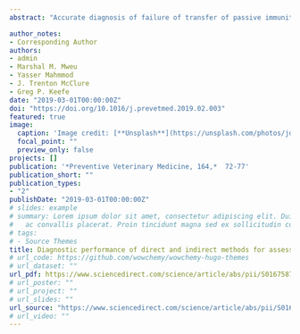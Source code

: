```yaml
---
abstract: "Accurate diagnosis of failure of transfer of passive immunity (FTPI) in newborn calves is an essential component of dairy farm management plan. Several methods (direct and indirect) are available for diagnosis of FTPI in dairy calves. However, the indirect methods offer an advantage over the direct methods in not requiring an experienced veterinarian, rapid, cost efficient and can be performed under field-setting. The objective of this study was to estimate the diagnostic performance of radial immunodiffusion (RID) assay, transmission infrared (TIR) spectroscopy and digital Brix refractometer for diagnosis of FTPI in dairy calves using latent class models at four cut-off values of digital Brix refractometer. Holstein calves (n = 691) from 40 commercial dairy farms in the four Atlantic Canada provinces were blood-sampled and tested for detection of FTPI. Results showed that the number of calves with FTPI was 253 (36.6%) by RID, 194 (28.1%) by TIR and 204 (29.5%) by Brix refractometer at cut-off value of 8.2%. Estimates of SeRID was higher than SeTIR and SeBrix, at all Brix refractometer cut-offs, but with increase of Brix refractometer cut-off from 8.2 to 8.5%, SeRID and SeTIR were decreased from 96.0% (95% PCI: 88.0–99.0) and 79.0% (95% PCI: 70.0–85.0), to 92.0% (95% PCI: 77.0–99.0) and 74.0% (95% PCI: 61.0–82.0), respectively. SpRID and SpTIR were always higher than SpBrix at all tested cut-offs and were above 92.0%, and 96.0%, respectively. With increasing the cut-off of Brix refractometer from 8.2 to 8.5%, SeBrix estimate has remarkably increased from 79.0% (95% PCI: 70.0–96.0) to 95.0% (95% PCI: 87.0–100.0), respectively. Whilst, SpBrix was decreased from 95.0% (95% PCI: 91.0–98.0) at cut-off 8.2% to 84.0% (95% PCI: 78.0–94.0) at cut-off 8.5%. In conclusion, RID has a higher Se than TIR and Brix, if the latter is used with cut-offs of 8.2% or 8.3%. However, the higher the cut-off, the more comparable sensitivities of RID and digital Brix refractometer. The median estimate of SpTIR was always higher than SpRID and SpBrix at all tested cut-offs. However, the 95% confidence interval estimates of the three tests were overlapping across the tested cut-offs of digital Brix refractometer reflecting the inability to prefer a test over the other based on the Sp estimate."

author_notes:
- Corresponding Author
authors:
- admin
- Marshal M. Mweu
- Yasser Mahmmod 
- J. Trenton McClure
- Greg P. Keefe
date: "2019-03-01T00:00:00Z"
doi: "https://doi.org/10.1016/j.prevetmed.2019.02.003"
featured: true
image:
  caption: 'Image credit: [**Unsplash**](https://unsplash.com/photos/jdD8gXaTZsc)'
  focal_point: ""
  preview_only: false
projects: []
publication: '*Preventive Veterinary Medicine, 164,*  72-77'
publication_short: ""
publication_types:
- "2"
publishDate: "2019-03-01T00:00:00Z"
# slides: example
# summary: Lorem ipsum dolor sit amet, consectetur adipiscing elit. Duis posuere tellus
#   ac convallis placerat. Proin tincidunt magna sed ex sollicitudin condimentum.
# tags:
# - Source Themes
title: Diagnostic performance of direct and indirect methods for assessing failure of transfer of passive immunity in dairy calves using latent class analysis
# url_code: https://github.com/wowchemy/wowchemy-hugo-themes
# url_dataset: ""
url_pdf: https://www.sciencedirect.com/science/article/abs/pii/S0167587718306329
# url_poster: ""
# url_project: ""
# url_slides: ""
url_source: "https://www.sciencedirect.com/science/article/abs/pii/S0167587718306329"
# url_video: ""
---
```

